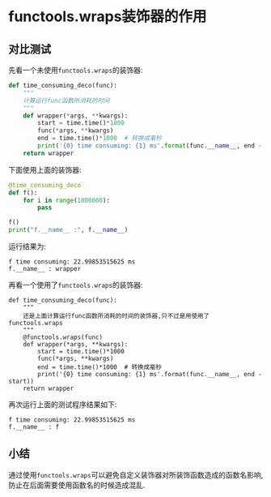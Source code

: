 # functools.wraps装饰器的作用

## 对比测试

先看一个未使用`functools.wraps`的装饰器:

```python
def time_consuming_deco(func):
    """
    计算运行func函数所消耗的时间
    """
    def wrapper(*args, **kwargs):
        start = time.time()*1000
        func(*args, **kwargs)
        end = time.time()*1000  # 转换成毫秒
        print('{0} time consuming: {1} ms'.format(func.__name__, end - start))
    return wrapper

```

下面使用上面的装饰器:

```python
@time_consuming_deco
def f():
    for i in range(1000000):
        pass

f()
print("f.__name__ :", f.__name__)
```

运行结果为:

```
f time consuming: 22.99853515625 ms
f.__name__ : wrapper
```

再看一个使用了`functools.wraps`的装饰器:

```python{5}
def time_consuming_deco(func):
    """
    还是上面计算运行func函数所消耗的时间的装饰器,只不过是用使用了functools.wraps
    """
    @functools.wraps(func)
    def wrapper(*args, **kwargs):
        start = time.time()*1000
        func(*args, **kwargs)
        end = time.time()*1000  # 转换成毫秒
        print('{0} time consuming: {1} ms'.format(func.__name__, end - start))
    return wrapper

```

再次运行上面的测试程序结果如下:

```
f time consuming: 22.99853515625 ms
f.__name__ : f
```

## 小结

通过使用`functools.wraps`可以避免自定义装饰器对所装饰函数造成的函数名影响,防止在后面需要使用函数名的时候造成混乱.
